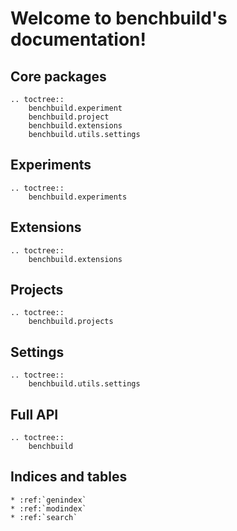 # Welcome to benchbuild's documentation!


## Core packages

```eval_rst
.. toctree::
    benchbuild.experiment
    benchbuild.project
    benchbuild.extensions
    benchbuild.utils.settings
```

## Experiments
```eval_rst
.. toctree::
    benchbuild.experiments
```

## Extensions
```eval_rst
.. toctree::
    benchbuild.extensions
```

## Projects
```eval_rst
.. toctree::
    benchbuild.projects
```

## Settings
```eval_rst
.. toctree::
    benchbuild.utils.settings
```

## Full API
```eval_rst
.. toctree::
    benchbuild
```

## Indices and tables

```eval_rst
* :ref:`genindex`
* :ref:`modindex`
* :ref:`search`
```